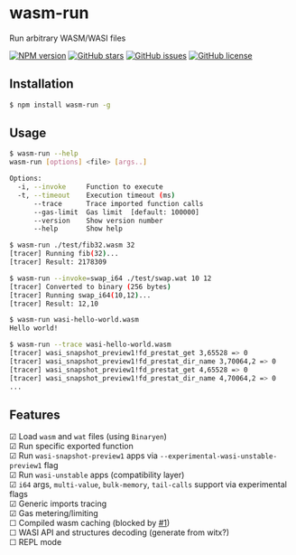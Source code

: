 # wasm-run
Run arbitrary WASM/WASI files

[![NPM version](https://img.shields.io/npm/v/wasm-run.svg)](https://www.npmjs.com/package/wasm-run)
[![GitHub stars](https://img.shields.io/github/stars/wasm3/node-wasm-run.svg)](https://github.com/wasm3/node-wasm-run)
[![GitHub issues](https://img.shields.io/github/issues/wasm3/node-wasm-run.svg)](https://github.com/wasm3/node-wasm-run/issues)
[![GitHub license](https://img.shields.io/badge/license-MIT-blue.svg)](https://github.com/wasm3/node-wasm-run)

## Installation

```sh
$ npm install wasm-run -g
```

## Usage

```sh
$ wasm-run --help        
wasm-run [options] <file> [args..]

Options:
  -i, --invoke     Function to execute
  -t, --timeout    Execution timeout (ms)
      --trace      Trace imported function calls
      --gas-limit  Gas limit  [default: 100000]
      --version    Show version number
      --help       Show help

$ wasm-run ./test/fib32.wasm 32
[tracer] Running fib(32)...
[tracer] Result: 2178309

$ wasm-run --invoke=swap_i64 ./test/swap.wat 10 12
[tracer] Converted to binary (256 bytes)
[tracer] Running swap_i64(10,12)...
[tracer] Result: 12,10

$ wasm-run wasi-hello-world.wasm
Hello world!

$ wasm-run --trace wasi-hello-world.wasm
[tracer] wasi_snapshot_preview1!fd_prestat_get 3,65528 => 0
[tracer] wasi_snapshot_preview1!fd_prestat_dir_name 3,70064,2 => 0
[tracer] wasi_snapshot_preview1!fd_prestat_get 4,65528 => 0
[tracer] wasi_snapshot_preview1!fd_prestat_dir_name 4,70064,2 => 0
...
```

## Features

☑ Load `wasm` and `wat` files (using `Binaryen`)  
☑ Run specific exported function  
☑ Run `wasi-snapshot-preview1` apps via `--experimental-wasi-unstable-preview1` flag  
☑ Run `wasi-unstable` apps (compatibility layer)  
☑ `i64` args, `multi-value`, `bulk-memory`, `tail-calls` support via experimental flags  
☑ Generic imports tracing  
☑ Gas metering/limiting  
☐ Compiled wasm caching (blocked by [#1](https://github.com/wasm3/node-wasm-run/issues/1))  
☐ WASI API and structures decoding (generate from witx?)  
☐ REPL mode  
